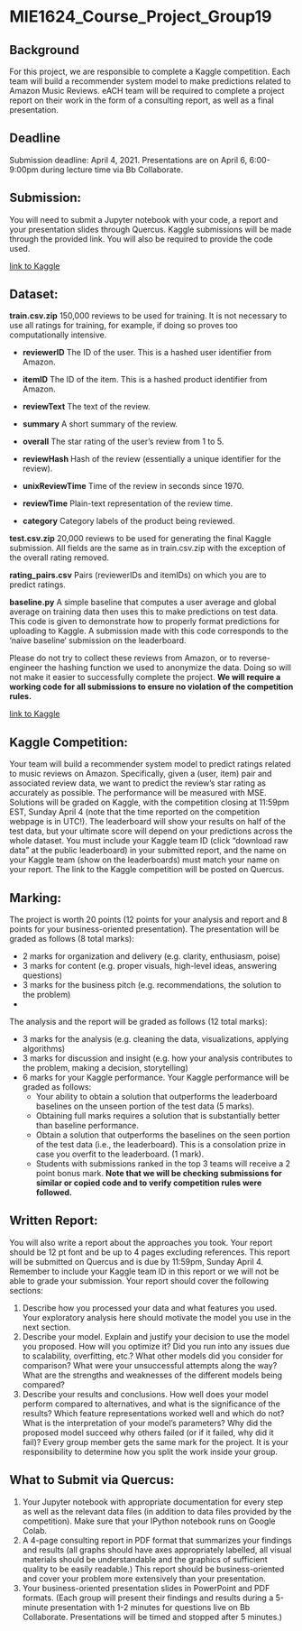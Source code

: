 # MIE1624_Course_Project_Group19
## Background
For this project, we are responsible to complete a Kaggle competition. Each team will build a recommender system model to make predictions related to Amazon Music Reviews. eACH team will be required to complete a project report on their work in the form of a consulting report, as well as a final presentation.

## Deadline
Submission deadline: April 4, 2021. Presentations are on April 6, 6:00-9:00pm during lecture time via Bb Collaborate.

## Submission:
You will need to submit a Jupyter notebook with your code, a report and your presentation slides through Quercus. Kaggle submissions will be made through the provided link. You will also be required to provide the code used.

[link to Kaggle](https://www.kaggle.com/c/mie1624winter2021/)

## Dataset:
**train.csv.zip** 150,000 reviews to be used for training. It is not necessary to use all ratings for training, for example, if doing so proves too computationally intensive.

   - **reviewerID** The ID of the user. This is a hashed user identifier from Amazon.
   
   - **itemID** The ID of the item. This is a hashed product identifier from Amazon.
   
   - **reviewText** The text of the review.
   
   - **summary** A short summary of the review.
   
   - **overall** The star rating of the user’s review from 1 to 5.
   
   - **reviewHash** Hash of the review (essentially a unique identifier for the review).
   
   - **unixReviewTime** Time of the review in seconds since 1970.
   
   - **reviewTime** Plain-text representation of the review time.
   
   - **category** Category labels of the product being reviewed.
   
**test.csv.zip** 20,000 reviews to be used for generating the final Kaggle submission. All fields are the same as in train.csv.zip with the exception of the overall rating removed.

**rating_pairs.csv** Pairs (reviewerIDs and itemIDs) on which you are to predict ratings.

**baseline.py** A simple baseline that computes a user average and global average on training data then uses this to make predictions on test data. This code is given to demonstrate how to properly format predictions for uploading to Kaggle. A submission made with this code corresponds to the ‘naive baseline‘ submission on the leaderboard.

Please do not try to collect these reviews from Amazon, or to reverse-engineer the hashing function we used to anonymize the data. Doing so will not make it easier to successfully complete the project. **We will require a working code for all submissions to ensure no violation of the competition rules.**

[link to Kaggle](https://www.kaggle.com/c/mie1624winter2021/)

## Kaggle Competition:

Your team will build a recommender system model to predict ratings related to music reviews on Amazon. Specifically, given a (user, item) pair and associated review data, we want to predict the review’s star rating as accurately as possible. The performance will be measured with MSE. Solutions will be graded on Kaggle, with the competition closing at 11:59pm EST, Sunday April 4 (note that the time reported on the competition webpage is in UTC!). The leaderboard will show your results on half of the test data, but your ultimate score will depend on your predictions across the whole dataset. You must include your Kaggle team ID (click “download raw data” at the public leaderboard) in your submitted report, and the name on your Kaggle team (show on the leaderboards) must match your name on your report. The link to the Kaggle competition will be posted on Quercus.

## Marking:
The project is worth 20 points (12 points for your analysis and report and 8 points for your business-oriented presentation).
The presentation will be graded as follows (8 total marks):

- 2 marks for organization and delivery (e.g. clarity, enthusiasm, poise)
- 3 marks for content (e.g. proper visuals, high-level ideas, answering questions)
- 3 marks for the business pitch (e.g. recommendations, the solution to the problem)
- 
The analysis and the report will be graded as follows (12 total marks):

- 3 marks for the analysis (e.g. cleaning the data, visualizations, applying algorithms)
- 3 marks for discussion and insight (e.g. how your analysis contributes to the problem, making a decision, storytelling)
- 6 marks for your Kaggle performance. Your Kaggle performance will be graded as follows:
   - Your ability to obtain a solution that outperforms the leaderboard baselines on the unseen portion of the test data (5 marks).
   - Obtaining full marks requires a solution that is substantially better than baseline performance.
   - Obtain a solution that outperforms the baselines on the seen portion of the test data (i.e., the leaderboard). This is a consolation prize in case you overfit to the leaderboard. (1 mark).
   - Students with submissions ranked in the top 3 teams will receive a 2 point bonus mark.
**Note that we will be checking submissions for similar or copied code and to verify competition rules were followed.**

## Written Report:
You will also write a report about the approaches you took. Your report should be 12 pt font and be up to 4 pages excluding references. This report will be submitted on Quercus and is due by 11:59pm, Sunday April 4. Remember to include your Kaggle team ID in this report or we will not be able to grade your submission. Your report should cover the following sections:
1. Describe how you processed your data and what features you used. Your exploratory analysis here should motivate the model you use in the next section.
2. Describe your model. Explain and justify your decision to use the model you proposed. How will you optimize it? Did you run into any issues due to scalability, overfitting, etc.? What other models did you consider for comparison? What were your unsuccessful attempts along the way? What are the strengths and weaknesses of the different models being compared?
3. Describe your results and conclusions. How well does your model perform compared to alternatives, and what is the significance of the results? Which feature representations worked well and which do not? What is the interpretation of your model’s parameters? Why did the proposed model succeed why others failed (or if it failed, why did it fail)?
Every group member gets the same mark for the project. It is your responsibility to determine how you split the work inside your group.

## What to Submit via Quercus:
1. Your Jupyter notebook with appropriate documentation for every step as well as the relevant data files (in addition to data files provided by the competition). Make sure that your IPython notebook runs on Google Colab.
2. A 4-page consulting report in PDF format that summarizes your findings and results (all graphs should have axes appropriately labelled, all visual materials should be understandable and the graphics of sufficient quality to be easily readable.) This report should be business-oriented and cover your problem more extensively than your presentation.
3. Your business-oriented presentation slides in PowerPoint and PDF formats. (Each group will present their findings and results during a 5-minute presentation with 1-2 minutes for questions live on Bb Collaborate. Presentations will be timed and stopped after 5 minutes.)

